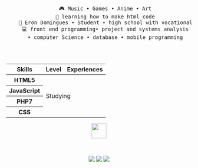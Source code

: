 <div align="center">
<br><br>
<pre>
    🎮 Music • Games • Anime • Art
    📖 learning how to make html code
    💼 Eron Domingues • Student • high school with vocational course
    💻 front end programming• project and systems analysis
    • computer Science • database • mobile programming
</pre>
<br><br>

<table class="habilidades">
                <thead>
                    <tr>
                        <th>Skills</th>
                        <th>Level</th>
                        <th>Experiences</th>
                    </tr>
                </thead>
                <tbody>
                    <tr>
                        <th>HTML5</th>
                        <td colspan="2" rowspan="4">Studying</td>
                    </tr>
                    <tr>
                        <th>JavaScript</th>
                    </tr>
                    <tr>
                        <th>PHP7</th>
                    </tr>
                    <tr>
                        <th>CSS</th>
                    </tr>
                </tbody>
            </table>
            
<img src="https://raw.githubusercontent.com/innng/innng/master/assets/kyubey.gif" height="40" />
<br><br><br>
    
[![](https://img.shields.io/badge/Whatsapp-3CB371)](https://api.whatsapp.com/send?phone=55459880557)
[![](https://img.shields.io/badge/Instagram-ff66ab)](https://www.instagram.com/gabss.nb/?next=%2F)
[![](https://img.shields.io/badge/Email-B22222)](mailto:gabriellaa.nicolibuss@gmail.com)

</div>
